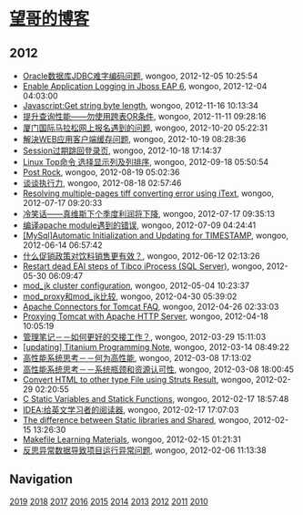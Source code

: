# [望哥的博客](http://blog.sisopipo.com)

## 2012
* [Oracle数据库JDBC难字编码问题](/2012/2012-12-05-oracle-jdbc-special-char-encode), wongoo, 2012-12-05 10:25:54
* [Enable Application Logging in Jboss EAP 6](/2012/2012-12-04-enable-application-logging-in-jboss-eap-6), wongoo, 2012-12-04 04:03:00
* [Javascript:Get string byte length](/2012/2012-11-16-javascriptget-string-byte-length), wongoo, 2012-11-16 10:13:34
* [提升查询性能——勿使用跨表OR条件](/2012/2012-11-11-not-use-or-for-cross-table-join), wongoo, 2012-11-11 09:28:16
* [厦门国际马拉松网上报名遇到的问题](/2012/2012-10-20-marathon-regist-probleam), wongoo, 2012-10-20 05:22:31
* [解決WEB应用客户端缓存问题](/2012/2012-10-19-web-client-cache-problem), wongoo, 2012-10-19 08:28:36
* [Session过期跳回登录页](/2012/2012-10-18-session-timeout-and-return-to-login-page), wongoo, 2012-10-18 17:14:37
* [Linux Top命令 选择显示列及列排序](/2012/2012-09-18-linux-top-and-sort), wongoo, 2012-09-18 05:50:54
* [Post Rock](/2012/2012-08-19-post-rock), wongoo, 2012-08-19 05:02:36
* [谈谈执行力](/2012/2012-08-18-about-execution), wongoo, 2012-08-18 02:57:46
* [Resolving multiple-pages tiff converting error using iText](/2012/2012-07-17-resolving-multiple-pages-tiff-converting-error-using-itext), wongoo, 2012-07-17 09:20:33
* [冷笑话——真维斯下个季度利润将下降](/2012/2012-07-17-joke-why-sale-will-decline), wongoo, 2012-07-17 09:35:13
* [编译apache module遇到的错误](/2012/2012-07-09-compile-err-of-apache-module), wongoo, 2012-07-09 04:24:41
* [[MySql]Automatic Initialization and Updating for TIMESTAMP](/2012/2012-06-14-mysqlautomatic-initialization-and-updating-for-timestamp), wongoo, 2012-06-14 06:57:42
* [什么促销政策对饮料销售更有效？](/2012/2012-06-12-better-policy-for-sale), wongoo, 2012-06-12 02:13:26
* [Restart dead EAI steps of Tibco iProcess (SQL Server)](/2012/2012-05-30-restart-dead-eai-steps-of-tibco-iprocess-sql-server), wongoo, 2012-05-30 06:09:47
* [mod_jk cluster configuration](/2012/2012-05-04-mod_jk-cluster-configuration), wongoo, 2012-05-04 10:23:37
* [mod_proxy和mod_jk比较](/2012/2012-04-30-mod_proxy-and-cmod_jk), wongoo, 2012-04-30 05:39:02
* [Apache Connectors for Tomcat FAQ](/2012/2012-04-26-apache-connectors-for-tomcat), wongoo, 2012-04-26 02:33:03
* [Proxying Tomcat with Apache HTTP Server](/2012/2012-04-18-proxying-tomcat-with-apache-http-server), wongoo, 2012-04-18 10:05:19
* [管理笔记－－如何更好的交接工作？](/2012/2012-03-29-how-to-hand-over-and-take-over-work), wongoo, 2012-03-29 15:11:03
* [[updating] Titanium Programming Note](/2012/2012-03-14-titanium-programming-noteupdating), wongoo, 2012-03-14 08:49:22
* [高性能系统思考－－何为高性能](/2012/2012-03-08-what-is-high-performance), wongoo, 2012-03-08 17:13:02
* [高性能系统思考－－系统瓶颈和资源认可性](/2012/2012-03-08-bottom-neck-and-compromise), wongoo, 2012-03-08 18:00:45
* [Convert HTML to other type File using Struts Result](/2012/2012-02-29-convert-html-to-other-type-file-using-struts-result), wongoo, 2012-02-29 02:20:55
* [C Static Variables and Statick Functions](/2012/2012-02-17-learning-c-programming-static-variables-and-statick-functions), wongoo, 2012-02-17 18:57:48
* [IDEA:给英文学习者的阅读器](/2012/2012-02-17-idea-reader-for-english-learner), wongoo, 2012-02-17 17:07:03
* [The difference between Static libraries and Shared](/2012/2012-02-15-learning-c-programming-the-difference-between-static-libraries-and-shared-libraries), wongoo, 2012-02-15 13:26:30
* [Makefile Learning Materials](/2012/2012-02-15-learning-c-programming-makefile-learning-materials), wongoo, 2012-02-15 01:21:31
* [反思异常数据导致项目运行异常问题](/2012/2012-02-06-rethink_exception_because_of_speical_data), wongoo, 2012-02-06 11:13:38

## Navigation
[2019](/2019/)
[2018](/2018/)
[2017](/2017/)
[2016](/2016/)
[2015](/2015/)
[2014](/2014/)
[2013](/2013/)
[2012](/2012/)
[2011](/2011/)
[2010](/2010/)
